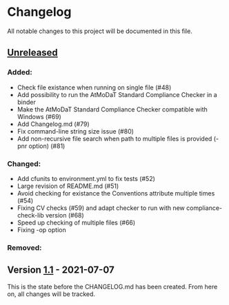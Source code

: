 # Changelog
All notable changes to this project will be documented in this file.

## [Unreleased]
### Added:
- Check file existance when running on single file (#48)
- Add possibility to run the AtMoDaT Standard Compliance Checker in a binder
- Make the AtMoDaT Standard Compliance Checker compatible with Windows (#69)
- Add Changelog.md (#79)
- Fix command-line string size issue (#80)
- Add non-recursive file search when path to multiple files is provided (-pnr option) (#81)
### Changed:
- Add cfunits to environment.yml to fix tests (#52)
- Large revision of README.md (#51)
- Avoid checking for existance the Conventions attribute multiple times (#54)
- Fixing CV checks (#59) and adapt checker to run with new compliance-check-lib version (#68)
- Speed up checking of multiple files (#66)
- Fixing -op option
### Removed:

## Version [1.1] - 2021-07-07
This is the state before the CHANGELOG.md has been created. From here on, all changes will be tracked.

[Unreleased]: https://github.com/AtMoDat/atmodat_data_checker/compare/v1.1...HEAD
[1.1]: https://github.com/AtMoDat/atmodat_data_checker/compare/v1.0...v1.1